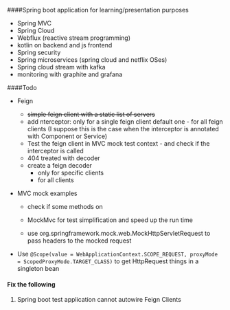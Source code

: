 
####Spring boot application for learning/presentation purposes

* Spring MVC
* Spring Cloud
* Webflux (reactive stream programming)
* kotlin on backend and js frontend
* Spring security
* Spring microservices (spring cloud and netflix OSes)
* Spring cloud stream with kafka
* monitoring with graphite and grafana 

####Todo
* Feign
    * ~~simple feign client with a static list of servers~~ 
    * add nterceptor: 
        only for a single feign client
        default one - for all feign clients (I suppose this is the case when the interceptor is annotated with Component or Service)
    * Test the feign client in MVC mock test context - and check if the interceptor is called
    * 404 treated with decoder
    * create a feign decoder 
        * only for specific clients
        * for all clients
        
* MVC mock examples
    * check if some methods on 
    * MockMvc for test simplification and speed up the run time
    
    * use org.springframework.mock.web.MockHttpServletRequest to pass headers to the mocked request
    
* Use `@Scope(value = WebApplicationContext.SCOPE_REQUEST, proxyMode = ScopedProxyMode.TARGET_CLASS)` to get HttpRequest things in a singleton bean


#### Fix the following
1. Spring boot test application cannot autowire Feign Clients
     





